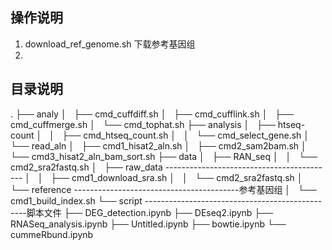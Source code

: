 ## 操作说明
1. download_ref_genome.sh 下载参考基因组
2. 


## 目录说明
.
├── analy
│   ├── cmd_cuffdiff.sh
│   ├── cmd_cufflink.sh
│   ├── cmd_cuffmerge.sh
│   └── cmd_tophat.sh
├── analysis
│   ├── htseq-count
│   │   ├── cmd_htseq_count.sh
│   │   └── cmd_select_gene.sh
│   └── read_aln
│       ├── cmd1_hisat2_aln.sh
│       ├── cmd2_sam2bam.sh
│       └── cmd3_hisat2_aln_bam_sort.sh
├── data
│   ├── RAN_seq
│   │   └── cmd2_sra2fastq.sh
│   ├── raw_data ------------------------------------------
│   │   ├── cmd1_download_sra.sh
│   │   └── cmd2_sra2fastq.sh
│   └── reference -----------------------------------------参考基因组
│       └── cmd1_build_index.sh
└── script ------------------------------------------------脚本文件
    ├── DEG_detection.ipynb
    ├── DEseq2.ipynb
    ├── RNASeq_analysis.ipynb
    ├── Untitled.ipynb
    ├── bowtie.ipynb
    └── cummeRbund.ipynb
